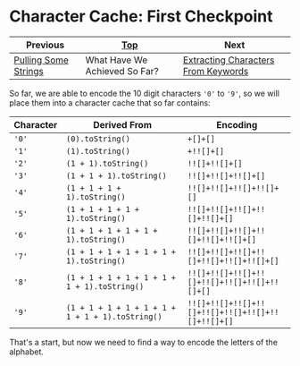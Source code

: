 # Character Cache: First Checkpoint

| Previous | [Top](/chriswhealy/hieroglyphy) | Next
|---|---|---
| [Pulling Some Strings](/chriswhealy/hieroglyphy/strings/) | What Have We Achieved So Far? | [Extracting Characters From Keywords](/chriswhealy/hieroglyphy/keywords/)

So far, we are able to encode the 10 digit characters `'0'` to `'9'`, so we will place them into a character cache that so far contains:

| Character | Derived From | Encoding
|---|---|---
| `'0'` | `(0).toString()`                                 | `+[]+[]`
| `'1'` | `(1).toString()`                                 | `+!![]+[]`
| `'2'` | `(1 + 1).toString()`                             | `!![]+!![]+[]`
| `'3'` | `(1 + 1 + 1).toString()`                         | `!![]+!![]+!![]+[]`
| `'4'` | `(1 + 1 + 1 + 1).toString()`                     | `!![]+!![]+!![]+!![]+[]`
| `'5'` | `(1 + 1 + 1 + 1 + 1).toString()`                 | `!![]+!![]+!![]+!![]+!![]+[]`
| `'6'` | `(1 + 1 + 1 + 1 + 1 + 1).toString()`             | `!![]+!![]+!![]+!![]+!![]+!![]+[]`
| `'7'` | `(1 + 1 + 1 + 1 + 1 + 1 + 1).toString()`         | `!![]+!![]+!![]+!![]+!![]+!![]+!![]+[]`
| `'8'` | `(1 + 1 + 1 + 1 + 1 + 1 + 1 + 1).toString()`     | `!![]+!![]+!![]+!![]+!![]+!![]+!![]+!![]+[]`
| `'9'` | `(1 + 1 + 1 + 1 + 1 + 1 + 1 + 1 + 1).toString()` | `!![]+!![]+!![]+!![]+!![]+!![]+!![]+!![]+!![]+[]`

That's a start, but now we need to find a way to encode the letters of the alphabet.
